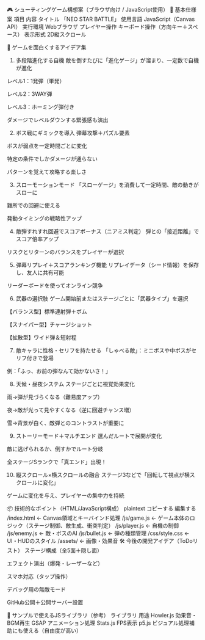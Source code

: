 🎮 シューティングゲーム構想案（ブラウザ向け / JavaScript使用）
🌟 基本仕様案
項目	内容
タイトル	「NEO STAR BATTLE」
使用言語	JavaScript（Canvas API）
実行環境	Webブラウザ
プレイヤー操作	キーボード操作（方向キー＋スペース）
表示形式	2D縦スクロール

🚀 ゲームを面白くするアイデア集
1. 多段階進化する自機
敵を倒すたびに「進化ゲージ」が溜まり、一定数で自機が進化

レベル1：1発弾（単発）

レベル2：3WAY弾

レベル3：ホーミング弾付き

ダメージでレベルダウンする緊張感も演出

2. ボス戦にギミックを導入
弾幕攻撃＋パズル要素

ボスが弱点を一定時間ごとに変化

特定の条件でしかダメージが通らない

パターンを覚えて攻略する楽しさ

3. スローモーションモード
「スローゲージ」を消費して一定時間、敵の動きがスローに

難所での回避に使える

発動タイミングの戦略性アップ

4. 敵弾すれすれ回避でスコアボーナス（ニアミス判定）
弾との「接近距離」でスコア倍率アップ

リスクとリターンのバランスをプレイヤーが選択

5. 弾幕リプレイ＋スコアランキング機能
リプレイデータ（シード情報）を保存し、友人に共有可能

リーダーボードを使ってオンライン競争

6. 武器の選択肢
ゲーム開始前またはステージごとに「武器タイプ」を選択

【バランス型】標準連射弾＋ボム

【スナイパー型】チャージショット

【拡散型】ワイド弾＆短射程

7. 敵キャラに性格・セリフを持たせる
「しゃべる敵」：ミニボスや中ボスがセリフ付きで登場

例：「ふっ、お前の弾なんて効かないさ！」

8. 天候・昼夜システム
ステージごとに視覚効果変化

雨→弾が見づらくなる（難易度アップ）

夜→敵が光って見やすくなる（逆に回避チャンス増）

雪→背景が白く、敵弾とのコントラストが重要に

9. ストーリーモード＋マルチエンド
選んだルートで展開が変化

敵に逃げられるか、倒すかでルート分岐

全ステージSランクで「真エンド」出現！

10. 縦スクロール×横スクロールの融合
ステージ3などで「回転して視点が横スクロールに変化」

ゲームに変化を与え、プレイヤーの集中力を持続

📦 技術的なポイント（HTML/JavaScript構成）
plaintext
コピーする
編集する
/index.html      ← Canvas領域とキーバインド処理
/js/game.js      ← ゲーム本体のロジック（ステージ制御、敵生成、衝突判定）
/js/player.js    ← 自機の制御
/js/enemy.js     ← 敵・ボスのAI
/js/bullet.js    ← 弾の種類管理
/css/style.css   ← UI・HUDのスタイル
/assets/         ← 画像・効果音
🛠 今後の開発アイデア（ToDoリスト）
 ステージ構成（全5面＋隠し面）

 エフェクト演出（爆発・レーザーなど）

 スマホ対応（タップ操作）

 デバッグ用の無敵モード

 GitHub公開＋公開サーバー設置

🎁 サンプルで使えるJSライブラリ（参考）
ライブラリ	用途
Howler.js	効果音・BGM再生
GSAP	アニメーション処理
Stats.js	FPS表示
p5.js	ビジュアル処理補助にも使える（自由度が高い）